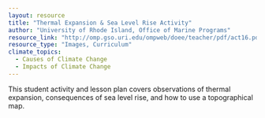 ```yaml
---
layout: resource
title: "Thermal Expansion & Sea Level Rise Activity"
author: "University of Rhode Island, Office of Marine Programs"
resource_link: "http://omp.gso.uri.edu/ompweb/doee/teacher/pdf/act16.pdf"
resource_type: "Images, Curriculum"
climate_topics:
  - Causes of Climate Change
  - Impacts of Climate Change
---
```


This student activity and lesson plan covers observations of thermal expansion, consequences of sea level rise, and how to use a topographical map.
